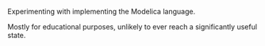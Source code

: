 Experimenting with implementing the Modelica language.

Mostly for educational purposes, unlikely to ever reach a significantly useful state.